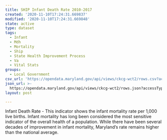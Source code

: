 ```yaml
---
title: SHIP Infant Death Rate 2010-2017
created: '2020-11-10T17:24:31.669837'
modified: '2020-11-10T17:24:31.669848'
state: active
type: dataset
tags:
  - Infant
  - Mdh
  - Mortality
  - Ship
  - State Health Improvement Process
  - Va
  - Vital Stats
groups:
  - Local Government
csv_url: 'https://opendata.maryland.gov/api/views/ckcg-wct2/rows.csv?accessType=DOWNLOAD'
json_url: >-
  https://opendata.maryland.gov/api/views/ckcg-wct2/rows.json?accessType=DOWNLOAD
layout: post

---
```

Infant Death Rate - This indicator shows the infant mortality rate per 1,000 live births. Infant mortality has long been considered the most sensitive indicator of the overall health of a population. While there have been several decades of improvement in infant mortality, Maryland’s rate remains higher than the national average.
